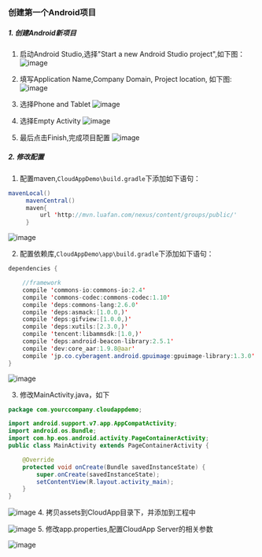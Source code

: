 ### 创建第一个Android项目
##### 1. 创建Android新项目
1. 启动Android Studio,选择"Start a new Android Studio project",如下图：
![image](screenshots/create_project_android_01.jpg)

2. 填写Application Name,Company Domain, Project location, 如下图:
![image](screenshots/create_project_android_02.jpg)

3. 选择Phone and Tablet
![image](screenshots/create_project_android_03.jpg)

4. 选择Empty Activity
![image](screenshots/create_project_android_04.jpg)

5. 最后点击Finish,完成项目配置
![image](screenshots/create_project_android_05.jpg)

##### 2. 修改配置
1. 配置maven,`CloudAppDemo\build.gradle`下添加如下语句：
```java
mavenLocal()
     mavenCentral()
     maven{
         url 'http://mvn.luafan.com/nexus/content/groups/public/'
     }
```
![image](screenshots/create_project_android_06.jpg)

2. 配置依赖库,`CloudAppDemo\app\build.gradle`下添加如下语句：
```java
dependencies {

    //framework
    compile 'commons-io:commons-io:2.4'
    compile 'commons-codec:commons-codec:1.10'
    compile 'deps:commons-lang:2.6.0'
    compile 'deps:asmack:[1.0.0,)'
    compile 'deps:gifview:[1.0.0,)'
    compile 'deps:xutils:[2.3.0,)'
    compile 'tencent:libammsdk:[1.0,)'
    compile 'deps:android-beacon-library:2.5.1'
    compile 'dev:core_aar:1.9.8@aar'
    compile 'jp.co.cyberagent.android.gpuimage:gpuimage-library:1.3.0'
}
```
![image](screenshots/create_project_android_07.jpg)

3. 修改MainActivity.java，如下

  ```java
  package com.yourccompany.cloudappdemo;

  import android.support.v7.app.AppCompatActivity;
  import android.os.Bundle;
  import com.hp.eos.android.activity.PageContainerActivity;
  public class MainActivity extends PageContainerActivity {

      @Override
      protected void onCreate(Bundle savedInstanceState) {
          super.onCreate(savedInstanceState);
          setContentView(R.layout.activity_main);
      }
  }
  ```

  ![image](screenshots/create_project_android_08.jpg)
4. 拷贝assets到CloudApp目录下，并添加到工程中

  ![image](screenshots/create_project_android_09.jpg)
5. 修改app.properties,配置CloudApp Server的相关参数

  ![image](screenshots/create_project_android_10.jpg)
